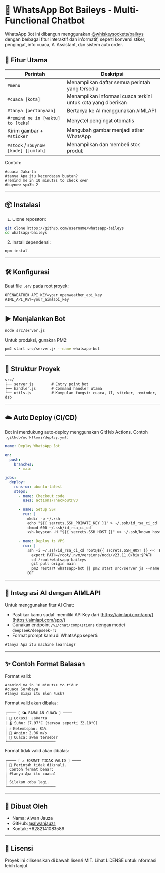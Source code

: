 # 🤖 WhatsApp Bot Baileys - Multi-Functional Chatbot

WhatsApp Bot ini dibangun menggunakan [@whiskeysockets/baileys](https://github.com/WhiskeySockets/Baileys) dengan berbagai fitur interaktif dan informatif, seperti konversi stiker, pengingat, info cuaca, AI Assistant, dan sistem auto order.

## 🔧 Fitur Utama

| Perintah                             | Deskripsi                                                     |
| ------------------------------------ | ------------------------------------------------------------- |
| `#menu`                              | Menampilkan daftar semua perintah yang tersedia               |
| `#cuaca [kota]`                      | Menampilkan informasi cuaca terkini untuk kota yang diberikan |
| `#tanya [pertanyaan]`                | Bertanya ke AI menggunakan AIMLAPI                            |
| `#remind me in [waktu] to [teks]`    | Menyetel pengingat otomatis                                   |
| Kirim gambar + `#sticker`            | Mengubah gambar menjadi stiker WhatsApp                       |
| `#stock` / `#buynow [kode] [jumlah]` | Menampilkan dan membeli stok produk                           |

Contoh:

```
#cuaca Jakarta
#tanya Apa itu kecerdasan buatan?
#remind me in 10 minutes to check oven
#buynow spo3b 2
```

---

## 📦 Instalasi

1. Clone repositori:

```bash
git clone https://github.com/username/whatsapp-baileys
cd whatsapp-baileys
```

2. Install dependensi:

```bash
npm install
```

---

## 🛠 Konfigurasi

Buat file `.env` pada root proyek:

```env
OPENWEATHER_API_KEY=your_openweather_api_key
AIML_API_KEY=your_aimlapi_key
```

---

## ▶️ Menjalankan Bot

```bash
node src/server.js
```

Untuk produksi, gunakan PM2:

```bash
pm2 start src/server.js --name whatsapp-bot
```

---

## 🧠 Struktur Proyek

```
src/
├── server.js        # Entry point bot
├── handler.js       # Command handler utama
└── utils.js         # Kumpulan fungsi: cuaca, AI, sticker, reminder, dsb
```

---

## ☁️ Auto Deploy (CI/CD)

Bot ini mendukung auto-deploy menggunakan GitHub Actions. Contoh `.github/workflows/deploy.yml`:

```yaml
name: Deploy WhatsApp Bot

on:
  push:
    branches:
      - main

jobs:
  deploy:
    runs-on: ubuntu-latest
    steps:
      - name: Checkout code
        uses: actions/checkout@v3

      - name: Setup SSH
        run: |
          mkdir -p ~/.ssh
          echo "${{ secrets.SSH_PRIVATE_KEY }}" > ~/.ssh/id_rsa_ci_cd
          chmod 600 ~/.ssh/id_rsa_ci_cd
          ssh-keyscan -H "${{ secrets.SSH_HOST }}" >> ~/.ssh/known_hosts

      - name: Deploy to VPS
        run: |
          ssh -i ~/.ssh/id_rsa_ci_cd root@${{ secrets.SSH_HOST }} << 'EOF'
            export PATH=/root/.nvm/versions/node/v23.11.0/bin:$PATH
            cd /root/whatsapp-baileys
            git pull origin main
            pm2 restart whatsapp-bot || pm2 start src/server.js --name whatsapp-bot
          EOF
```

---

## 🧠 Integrasi AI dengan AIMLAPI

Untuk menggunakan fitur AI Chat:

- Pastikan kamu sudah memiliki API Key dari [https://aimlapi.com/app/](https://aimlapi.com/app/)
- Gunakan endpoint `/v1/chat/completions` dengan model `deepseek/deepseek-r1`
- Format prompt kamu di WhatsApp seperti:

```
#tanya Apa itu machine learning?
```

---

## ✨ Contoh Format Balasan

Format valid:

```
#remind me in 10 minutes to tidur
#cuaca Surabaya
#tanya Siapa itu Elon Musk?
```

Format valid akan dibalas:

```
╭────〔 🌤️ RAMALAN CUACA 〕────
┊ 📍 Lokasi: Jakarta
┊ 🌡️ Suhu: 27.97°C (terasa seperti 32.18°C)
┊ 💧 Kelembapan: 81%
┊ 💨 Angin: 2.06 m/s
┊ 📖 Cuaca: awan tersebar
╰──────────────────────
```

Format tidak valid akan dibalas:
```
╭────〔 ⚠️ FORMAT TIDAK VALID 〕────
┊ 💬 Perintah tidak dikenali.
┊ Contoh format benar:
┊ #tanya Apa itu cuaca?
┊
┊ Silakan coba lagi.
╰──────────────────────
```

---
## 👤 Dibuat Oleh

- Nama: Alwan Jauza
- GitHub: [@alwanjauza](https://github.com/alwanjauza)
- Kontak: +6282141083589
---

## 📄 Lisensi

Proyek ini dilisensikan di bawah lisensi MIT. Lihat LICENSE untuk informasi lebih lanjut.
